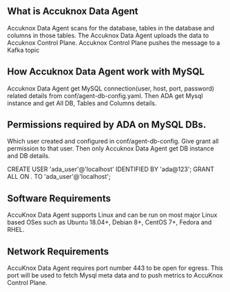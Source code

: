 
## What is Accuknox Data Agent
Accuknox Data Agent scans for the database, tables in the database and columns in those tables.
The Accuknox Data Agent uploads the data to Accuknox Control Plane. Accuknox Control Plane pushes the message to a Kafka topic

## How Accuknox Data Agent work with MySQL
Accuknox Data Agent get MySQL connection(user, host, port, password) related details from conf/agent-db-config.yaml. Then ADA get Mysql instance and get All DB, Tables and Columns details.

## Permissions required by ADA on MySQL DBs.
Which user created and configured in conf/agent-db-config. Give grant all permission to that user. Then only Accuknox Data Agent get DB instance and DB details. 

CREATE USER 'ada_user'@'localhost' IDENTIFIED BY 'ada@123';
GRANT ALL ON *.* TO 'ada_user'@'localhost';

## Software Requirements
AccuKnox Data Agent supports Linux and can be run on most major Linux based OSes such as Ubuntu 18.04+, Debian 8+, CentOS 7+, Fedora and RHEL.

## Network Requirements
AccuKnox Data Agent requires port number 443 to be open for egress. This port will be used to fetch Mysql meta data and to push metrics to AccuKnox Control Plane.